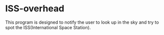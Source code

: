 # ISS-overhead
This program is designed to notify the user to look up in the sky and try to spot the ISS(International Space Station).


